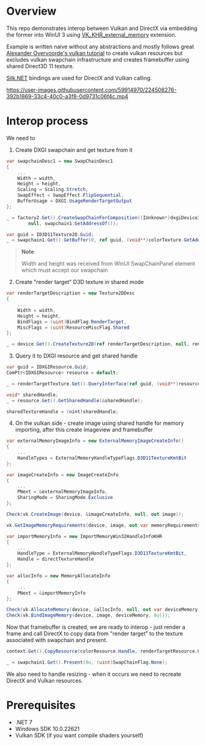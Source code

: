 # Overview

This repo demonstrates interop between Vulkan and DirectX via embedding the former into WinUI 3 using [VK_KHR_external_memory](https://registry.khronos.org/vulkan/specs/1.3-extensions/man/html/VK_KHR_external_memory.html) extension. 

Example is written naive without any abstractions and mostly follows great [Alexander Overvoorde's vulkan tutorial](https://vulkan-tutorial.com) to create vulkan resources but excludes vulkan swapchain infrastructure and creates framebuffer using shared Direct3D 11 texture.

[Silk.NET](https://github.com/dotnet/Silk.NET) bindings are used for DirectX and Vulkan calling.

https://user-images.githubusercontent.com/59914970/224508276-392b1869-33c4-40c0-a3f8-0d9731c06f4c.mp4

# Interop process

We need to

1. Create DXGI swapchain and get texture from it

```csharp
var swapchainDesc1 = new SwapChainDesc1
{
    ...
    Width = width,
    Height = height,
    Scaling = Scaling.Stretch,
    SwapEffect = SwapEffect.FlipSequential,
    BufferUsage = DXGI.UsageRenderTargetOutput
};

_ = factory2.Get().CreateSwapChainForComposition((IUnknown*)dxgiDevice3.Handle, ref swapchainDesc1, 
        null, swapchain1.GetAddressOf());

var guid = ID3D11Texture2D.Guid;
_ = swapchain1.Get().GetBuffer(0, ref guid, (void**)colorTexture.GetAddressOf());
```
> **Note**
> 
> Width and height was received from WinUI SwapChainPanel element which must accept our swapchain

2. Create "render target" D3D texture in shared mode

```csharp
var renderTargetDescription = new Texture2DDesc
{
    ...
    Width = width,
    Height = height,
    BindFlags = (uint)BindFlag.RenderTarget,
    MiscFlags = (uint)ResourceMiscFlag.Shared
};

_ = device.Get().CreateTexture2D(ref renderTargetDescription, null, renderTargetTexture.GetAddressOf());
```

3. Query it to DXGI resource and get shared handle

```csharp
var guid = IDXGIResource.Guid;
ComPtr<IDXGIResource> resource = default;

_ = renderTargetTexture.Get().QueryInterface(ref guid, (void**)resource.GetAddressOf());

void* sharedHandle;
_ = resource.Get().GetSharedHandle(&sharedHandle);

sharedTextureHandle = (nint)sharedHandle;
```

4. On the vulkan side - create image using shared handle for memory importing, after this create imageview and framebuffer

```csharp
var externalMemoryImageInfo = new ExternalMemoryImageCreateInfo()
{
    ...
    HandleTypes = ExternalMemoryHandleTypeFlags.D3D11TextureKmtBit
};

var imageCreateInfo = new ImageCreateInfo
{
    ...
    PNext = &externalMemoryImageInfo,
    SharingMode = SharingMode.Exclusive
};

Check(vk.CreateImage(device, &imageCreateInfo, null, out image));

vk.GetImageMemoryRequirements(device, image, out var memoryRequirements);

var importMemoryInfo = new ImportMemoryWin32HandleInfoKHR
{
    ...
    HandleType = ExternalMemoryHandleTypeFlags.D3D11TextureKmtBit,
    Handle = directTextureHandle
};

var allocInfo = new MemoryAllocateInfo
{
    ...
    PNext = &importMemoryInfo
};

Check(vk.AllocateMemory(device, &allocInfo, null, out var deviceMemory));
Check(vk.BindImageMemory(device, image, deviceMemory, 0ul));
```

Now that framebuffer is created, we are ready to interop - just render a frame and call DirectX to copy data from "render target" to the texture associated with swapchain and present.

```csharp
context.Get().CopyResource(colorResource.Handle, renderTargetResource.Handle);

_ = swapchain1.Get().Present(0u, (uint)SwapChainFlag.None);
```

We also need to handle resizing - when it occurs we need to recreate DirectX and Vulkan resources.

# Prerequisites
* .NET 7
* Windows SDK 10.0.22621
* Vulkan SDK (if you want compile shaders yourself)
